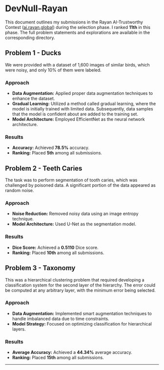 # DevNull-Rayan

This document outlines my submissions in the Rayan AI-Trustworthy Contest ([ai.rayan.global](https://ai.rayan.global)) during the selection phase. I ranked **11th** in this phase. The full problem statements and explorations are available in the corresponding directory.

## Problem 1 - Ducks

We were provided with a dataset of 1,600 images of similar birds, which were noisy, and only 10% of them were labeled.

### Approach
- **Data Augmentation:** Applied proper data augmentation techniques to enhance the dataset.
- **Gradual Learning:** Utilized a method called gradual learning, where the model is initially trained with limited data. Subsequently, data samples that the model is confident about are added to the training set.
- **Model Architecture:** Employed EfficientNet as the neural network architecture.

### Results
- **Accuracy:** Achieved **78.5%** accuracy.
- **Ranking:** Placed **5th** among all submissions.

## Problem 2 - Teeth Caries

The task was to perform segmentation of tooth caries, which was challenged by poisoned data. A significant portion of the data appeared as random noise.

### Approach
- **Noise Reduction:** Removed noisy data using an image entropy technique.
- **Model Architecture:** Used U-Net as the segmentation model.

### Results
- **Dice Score:** Achieved a **0.5110** Dice score.
- **Ranking:** Placed **10th** among all submissions.

## Problem 3 - Taxonomy

This was a hierarchical clustering problem that required developing a classification system for the second layer of the hierarchy. The error could be computed at any arbitrary layer, with the minimum error being selected.

### Approach
- **Data Augmentation:** Implemented smart augmentation techniques to handle imbalanced data due to time constraints.
- **Model Strategy:** Focused on optimizing classification for hierarchical layers.

### Results
- **Average Accuracy:** Achieved a **44.34%** average accuracy.
- **Ranking:** Placed **15th** among all submissions.

---

